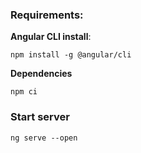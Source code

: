 
### Requirements:

**Angular CLI install**:

`npm install -g @angular/cli`

**Dependencies**

`npm ci`

### Start server
 `ng serve --open`
